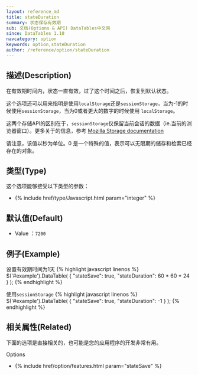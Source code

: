 ```yaml
---
layout: reference_md
title: stateDuration
summary: 状态保存有效期
sub: 文档(Options & API) DataTables中文网
since: DataTables 1.10
navcategory: option
keywords: option,stateDuration
author: /reference/option/stateDuration
---
```


## 描述(Description)
在有效期时间内，状态一直有效，过了这个时间之后，恢复到默认状态。

这个选项还可以用来指明是使用`localStorage`还是`sessionStorage`，当为-1的时候使用`sessionStorage`，当为0或者更大的数字的时候使用
`localStorage`。

这两个存储API的区别在于，`sessionStorage`仅保留当前会话的数据（ie.当前的浏览器窗口）。更多关于的信息，参考 
[Mozilla Storage documentation](https://developer.mozilla.org/en-US/docs/Web/Guide/API/DOM/Storage)

请注意，该值以秒为单位。0 是一个特殊的值，表示可以无限期的储存和检索已经存在的对象。

## 类型(Type)
这个选项能够接受以下类型的参数：

- {% include href/type/Javascript.html param="integer" %}

## 默认值(Default)
- Value ：`7200`
 
## 例子(Example)
设置有效期时间为1天
{% highlight javascript linenos %}
$('#example').DataTable( {
   "stateSave": true,
    "stateDuration": 60 * 60 * 24
 } );
{% endhighlight %}

使用`sessionStorage`
{% highlight javascript linenos %}
$('#example').DataTable( {
   "stateSave": true,
     "stateDuration": -1
 } );
{% endhighlight %}

## 相关属性(Related)
下面的选项是直接相关的，也可能是您的应用程序的开发非常有用。

Options

- {% include href/option/features.html param="stateSave" %}
